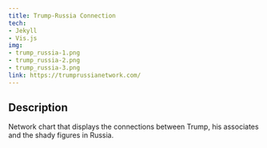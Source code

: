 ```yaml
---
title: Trump-Russia Connection
tech:
- Jekyll
- Vis.js
img:
- trump_russia-1.png
- trump_russia-2.png
- trump_russia-3.png
link: https://trumprussianetwork.com/
---
```


## Description
Network chart that displays the connections between Trump, his associates and the shady figures in Russia. 